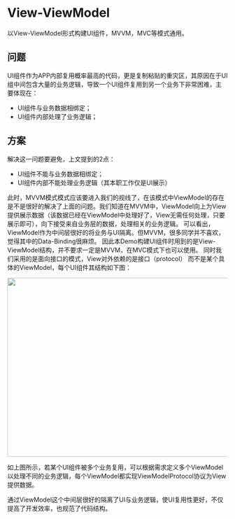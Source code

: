 # View-ViewModel
以View-ViewModel形式构建UI组件，MVVM，MVC等模式通用。

## 问题

UI组件作为APP内部复用概率最高的代码，更是复制粘贴的重灾区，其原因在于UI组中间包含大量的业务逻辑，导致一个UI组件复用到另一个业务下非常困难，主要体现在：
* UI组件与业务数据相绑定；
* UI组件内部处理了业务逻辑；

## 方案
解决这一问题要避免，上文提到的2点：
* UI组件不能与业务数据相绑定；
* UI组件内部不能处理业务逻辑（其本职工作仅是UI展示）

此时，MVVM模式模式应该要进入我们的视线了，在该模式中ViewModel的存在是不是很好的解决了上面的问题。我们知道在MVVM中，ViewModel向上为View提供展示数据（该数据已经在ViewModel中处理好了，View无需任何处理，只要展示即可），向下接受来自业务层的数据，处理相关的业务逻辑。
可以看出，ViewModel作为中间层很好的将业务与UI隔离。但MVVM，很多同学并不喜欢，觉得其中的Data-Binding很麻烦。
因此本Demo构建UI组件时用到的是View-ViewModel结构，并不要求一定是MVVM，在MVC模式下也可以使用。
同时我们采用的是面向接口的模式，View对外依赖的是接口（protocol） 而不是某个具体的ViewModel，每个UI组件其结构如下图：

<img src="https://github.com/zxingshawn/View-ViewModel/raw/master/images/View-ViewModel.png" width=516 height=409 />

如上图所示，若某个UI组件被多个业务复用，可以根据需求定义多个ViewModel以处理不同的业务逻辑，每个ViewModel都实现ViewModelProtocol协议为View提供数据。

通过ViewModel这个中间层很好的隔离了UI与业务逻辑，使UI复用性更好，不仅提高了开发效率，也规范了代码结构。



